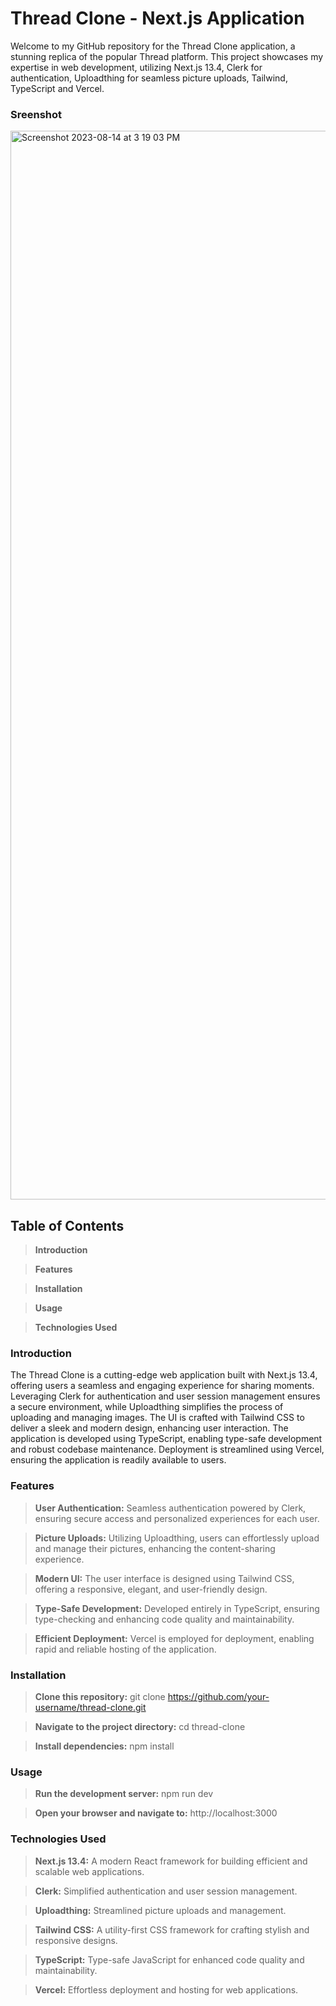 # Thread Clone - Next.js Application

Welcome to my GitHub repository for the Thread Clone application, a stunning replica of the popular Thread platform. This project showcases my expertise in web development, utilizing Next.js 13.4, Clerk for authentication, Uploadthing for seamless picture uploads, Tailwind, TypeScript and Vercel.

### Sreenshot
<img width="1710" alt="Screenshot 2023-08-14 at 3 19 03 PM" src="https://github.com/RahuRabh/Thread-Clone/assets/63224718/e38b45a7-1a59-4e4c-9881-770a8c64aa38">

## Table of Contents

> **Introduction**

> **Features**

> **Installation**

> **Usage**

> **Technologies Used**

### Introduction

The Thread Clone is a cutting-edge web application built with Next.js 13.4, offering users a seamless and engaging experience for sharing moments. Leveraging Clerk for authentication and user session management ensures a secure environment, while Uploadthing simplifies the process of uploading and managing images. The UI is crafted with Tailwind CSS to deliver a sleek and modern design, enhancing user interaction. The application is developed using TypeScript, enabling type-safe development and robust codebase maintenance. Deployment is streamlined using Vercel, ensuring the application is readily available to users.

### Features

> **User Authentication:** Seamless authentication powered by Clerk, ensuring secure access and personalized experiences for each user.

> **Picture Uploads:** Utilizing Uploadthing, users can effortlessly upload and manage their pictures, enhancing the content-sharing experience.

> **Modern UI:** The user interface is designed using Tailwind CSS, offering a responsive, elegant, and user-friendly design.

> **Type-Safe Development:** Developed entirely in TypeScript, ensuring type-checking and enhancing code quality and maintainability.

> **Efficient Deployment:** Vercel is employed for deployment, enabling rapid and reliable hosting of the application.

### Installation

> **Clone this repository:** git clone https://github.com/your-username/thread-clone.git

> **Navigate to the project directory:** cd thread-clone

> **Install dependencies:** npm install

### Usage

> **Run the development server:** npm run dev

> **Open your browser and navigate to:** http://localhost:3000

###  Technologies Used

> **Next.js 13.4:** A modern React framework for building efficient and scalable web applications.

> **Clerk:** Simplified authentication and user session management.

> **Uploadthing:** Streamlined picture uploads and management.

> **Tailwind CSS:** A utility-first CSS framework for crafting stylish and responsive designs.

> **TypeScript:** Type-safe JavaScript for enhanced code quality and maintainability.

> **Vercel:** Effortless deployment and hosting for web applications.
